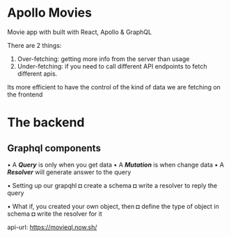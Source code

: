 # Apollo Movies

Movie app with built with React, Apollo & GraphQL

There are 2 things:

1. Over-fetching: getting more info from the server than usage
2. Under-fetching: if you need to call different API endpoints to fetch different apis.

Its more efficient to have the control of the kind of data we are fetching on the frontend

# The backend

## Graphql components

• A **_Query_** is only when you get data
• A **_Mutation_** is when change data
• A **_Resolver_** will generate answer to the query

• Setting up our grapqhl
◘ create a schema
◘ write a resolver to reply the query

• What if, you created your own object, then
◘ define the type of object in schema
◘ write the resolver for it

api-url: https://movieql.now.sh/
